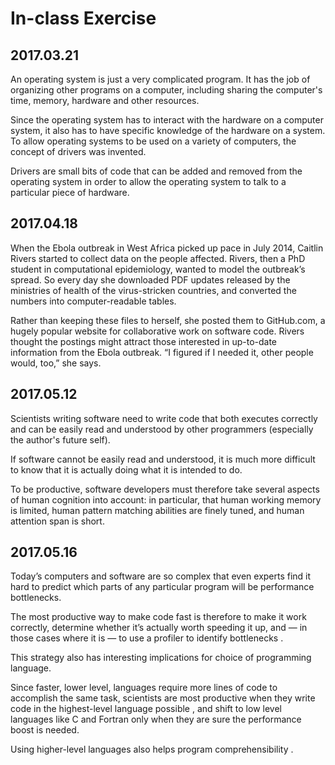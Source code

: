 # In-class Exercise

## 2017.03.21

An operating system is just a very complicated program. It has the job of organizing other programs on a computer, including sharing the computer's time, memory, hardware and other resources. 

Since the operating system has to interact with the hardware on a computer system, it also has to have specific knowledge of the hardware on a system. To allow operating systems to be used on a variety of computers, the concept of drivers was invented. 

Drivers are small bits of code that can be added and removed from the operating system in order to allow the operating system to talk to a particular piece of hardware. 

## 2017.04.18

When the Ebola outbreak in West Africa picked up pace in July 2014, Caitlin Rivers started to collect data on the people affected. Rivers, then a PhD student in computational epidemiology, wanted to model the outbreak’s spread. So every day she downloaded PDF updates released by the ministries of health of the virus-stricken countries, and converted the numbers into computer-readable tables. 

Rather than keeping these files to herself, she posted them to GitHub.com, a hugely popular website for collaborative work on software code. Rivers thought the postings might attract those interested in up-to-date information from the Ebola outbreak. “I figured if I needed it, other people would, too,” she says.

## 2017.05.12

Scientists writing software need to write code that both executes correctly and can be easily read and understood by other programmers (especially the author's future self). 

If software cannot be easily read and understood, it is much more difficult to know that it is actually doing what it is intended to do. 

To be productive, software developers must therefore take several aspects of human cognition into account: in particular, that human working memory is limited, human pattern matching abilities are finely tuned, and human attention span is short.

## 2017.05.16

Today’s computers and software are so complex that even experts  find it hard to predict which parts of any particular program will be performance bottlenecks. 

The most productive way to make code fast is therefore to make it work correctly, determine whether it’s actually worth speeding it up, and — in those cases where it is — to use a profiler to identify bottlenecks .

This strategy also has interesting implications for choice of programming language. 

Since faster, lower level, languages require more lines of code to accomplish the same task, scientists are most productive when they write code in the highest-level language possible , and shift to low level languages like C and Fortran only when they are sure the performance boost is needed.

Using higher-level languages also helps program comprehensibility .
